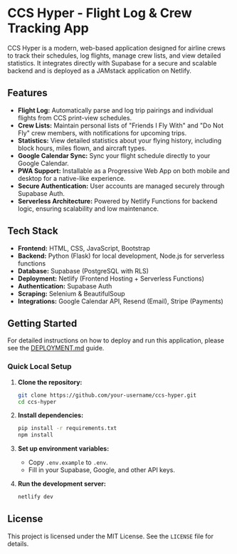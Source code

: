# CCS Hyper - Flight Log & Crew Tracking App

CCS Hyper is a modern, web-based application designed for airline crews to track their schedules, log flights, manage crew lists, and view detailed statistics. It integrates directly with Supabase for a secure and scalable backend and is deployed as a JAMstack application on Netlify.

## Features

*   **Flight Log:** Automatically parse and log trip pairings and individual flights from CCS print-view schedules.
*   **Crew Lists:** Maintain personal lists of "Friends I Fly With" and "Do Not Fly" crew members, with notifications for upcoming trips.
*   **Statistics:** View detailed statistics about your flying history, including block hours, miles flown, and aircraft types.
*   **Google Calendar Sync:** Sync your flight schedule directly to your Google Calendar.
*   **PWA Support:** Installable as a Progressive Web App on both mobile and desktop for a native-like experience.
*   **Secure Authentication:** User accounts are managed securely through Supabase Auth.
*   **Serverless Architecture:** Powered by Netlify Functions for backend logic, ensuring scalability and low maintenance.

## Tech Stack

*   **Frontend:** HTML, CSS, JavaScript, Bootstrap
*   **Backend:** Python (Flask) for local development, Node.js for serverless functions
*   **Database:** Supabase (PostgreSQL with RLS)
*   **Deployment:** Netlify (Frontend Hosting + Serverless Functions)
*   **Authentication:** Supabase Auth
*   **Scraping:** Selenium & BeautifulSoup
*   **Integrations:** Google Calendar API, Resend (Email), Stripe (Payments)

## Getting Started

For detailed instructions on how to deploy and run this application, please see the [DEPLOYMENT.md](DEPLOYMENT.md) guide.

### Quick Local Setup

1.  **Clone the repository:**
    ```bash
    git clone https://github.com/your-username/ccs-hyper.git
    cd ccs-hyper
    ```

2.  **Install dependencies:**
    ```bash
    pip install -r requirements.txt
    npm install
    ```

3.  **Set up environment variables:**
    *   Copy `.env.example` to `.env`.
    *   Fill in your Supabase, Google, and other API keys.

4.  **Run the development server:**
    ```bash
    netlify dev
    ```

## License

This project is licensed under the MIT License. See the `LICENSE` file for details.
